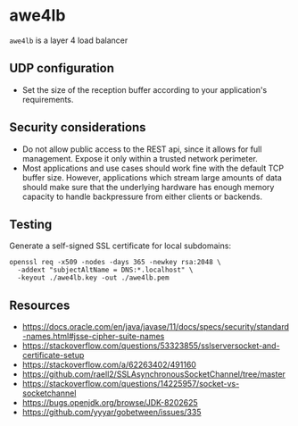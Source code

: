 # awe4lb

`awe4lb` is a layer 4 load balancer

## UDP configuration

- Set the size of the reception buffer according to your application's requirements.

## Security considerations

- Do not allow public access to the REST api, since it allows for full management. Expose it only within a trusted network perimeter.
- Most applications and use cases should work fine with the default TCP buffer size. However, applications which stream large amounts of data should make sure that the underlying hardware has enough memory capacity to handle backpressure from either clients or backends.

## Testing

Generate a self-signed SSL certificate for local subdomains:

```
openssl req -x509 -nodes -days 365 -newkey rsa:2048 \
  -addext "subjectAltName = DNS:*.localhost" \
  -keyout ./awe4lb.key -out ./awe4lb.pem
```

## Resources

- https://docs.oracle.com/en/java/javase/11/docs/specs/security/standard-names.html#jsse-cipher-suite-names
- https://stackoverflow.com/questions/53323855/sslserversocket-and-certificate-setup
- https://stackoverflow.com/a/62263402/491160
- https://github.com/raell2/SSLAsynchronousSocketChannel/tree/master
- https://stackoverflow.com/questions/14225957/socket-vs-socketchannel
- https://bugs.openjdk.org/browse/JDK-8202625
- https://github.com/yyyar/gobetween/issues/335
